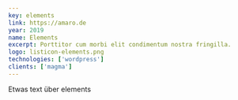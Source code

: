 ```yaml
---
key: elements
link: https://amaro.de
year: 2019
name: Elements
excerpt: Porttitor cum morbi elit condimentum nostra fringilla.
logo: listicon-elements.png
technologies: ['wordpress']
clients: ['magma']
---
```


Etwas text über elements
